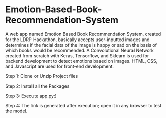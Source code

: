 # Emotion-Based-Book-Recommendation-System

A web app named Emotion Based Book Recommendation System, created for the LDRP Hackathon, basically accepts user-inputted images and determines if the facial data of the image is happy or sad on the basis of which books would be recommended. A Convolutional Neural Network created from scratch with Keras, Tensorflow, and Sklearn is used for backend development to detect emotions based on images. HTML, CSS, and Javascript are used for front-end development.

Step 1: Clone or Unzip Project files

Step 2: Install all the Packages

Step 3: Execute app.py:)

Step 4: The link is generated after execution; open it in any browser to test the model.

